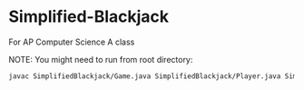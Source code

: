# Simplified-Blackjack

For AP Computer Science A class

NOTE: You might need to run from root directory:

```bash
javac SimplifiedBlackjack/Game.java SimplifiedBlackjack/Player.java SimplifiedBlackjack/Main.java 